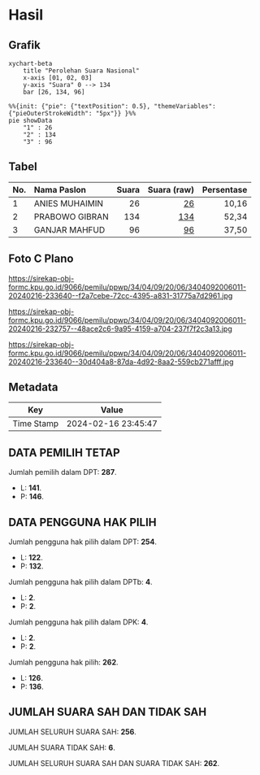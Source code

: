 # Hasil

## Grafik

```mermaid
xychart-beta
    title "Perolehan Suara Nasional"
    x-axis [01, 02, 03]
    y-axis "Suara" 0 --> 134
    bar [26, 134, 96]
```

```mermaid
%%{init: {"pie": {"textPosition": 0.5}, "themeVariables": {"pieOuterStrokeWidth": "5px"}} }%%
pie showData
    "1" : 26
    "2" : 134
    "3" : 96
```

## Tabel

| No. | Nama Paslon    | Suara | Suara (raw) | Persentase |
|:--- |:-------------- | -----:| -----------:| ----------:|
| 1   | ANIES MUHAIMIN | 26    | [26][p-1]   | 10,16      |
| 2   | PRABOWO GIBRAN | 134   | [134][p-2]  | 52,34      |
| 3   | GANJAR MAHFUD  | 96    | [96][p-3]   | 37,50      |


[p-1]: https://github.com/gigit-pemilu/pemilu-2024/blob/main/pilpres/hitung-suara/sub/34-di-yogyakarta/sub/04-sleman/sub/09-prambanan/sub/2006-bokoharjo/sub/011-tps/sub/paslon-1.txt
[p-2]: https://github.com/gigit-pemilu/pemilu-2024/blob/main/pilpres/hitung-suara/sub/34-di-yogyakarta/sub/04-sleman/sub/09-prambanan/sub/2006-bokoharjo/sub/011-tps/sub/paslon-2.txt
[p-3]: https://github.com/gigit-pemilu/pemilu-2024/blob/main/pilpres/hitung-suara/sub/34-di-yogyakarta/sub/04-sleman/sub/09-prambanan/sub/2006-bokoharjo/sub/011-tps/sub/paslon-3.txt

## Foto C Plano

https://sirekap-obj-formc.kpu.go.id/9066/pemilu/ppwp/34/04/09/20/06/3404092006011-20240216-233640--f2a7cebe-72cc-4395-a831-31775a7d2961.jpg

https://sirekap-obj-formc.kpu.go.id/9066/pemilu/ppwp/34/04/09/20/06/3404092006011-20240216-232757--48ace2c6-9a95-4159-a704-237f7f2c3a13.jpg

https://sirekap-obj-formc.kpu.go.id/9066/pemilu/ppwp/34/04/09/20/06/3404092006011-20240216-233640--30d404a8-87da-4d92-8aa2-559cb271afff.jpg


## Metadata

| Key        | Value               |
| ---------- | ------------------- |
| Time Stamp | 2024-02-16 23:45:47 |


## DATA PEMILIH TETAP

Jumlah pemilih dalam DPT: **287**.
 * L: **141**.
 * P: **146**.

## DATA PENGGUNA HAK PILIH

Jumlah pengguna hak pilih dalam DPT: **254**.
 * L: **122**.
 * P: **132**.

Jumlah pengguna hak pilih dalam DPTb: **4**.
 * L: **2**.
 * P: **2**.

Jumlah pengguna hak pilih dalam DPK: **4**.
 * L: **2**.
 * P: **2**.

Jumlah pengguna hak pilih: **262**.
 * L: **126**.
 * P: **136**.

## JUMLAH SUARA SAH DAN TIDAK SAH

JUMLAH SELURUH SUARA SAH: **256**.

JUMLAH SUARA TIDAK SAH: **6**.

JUMLAH SELURUH SUARA SAH DAN SUARA TIDAK SAH: **262**.


